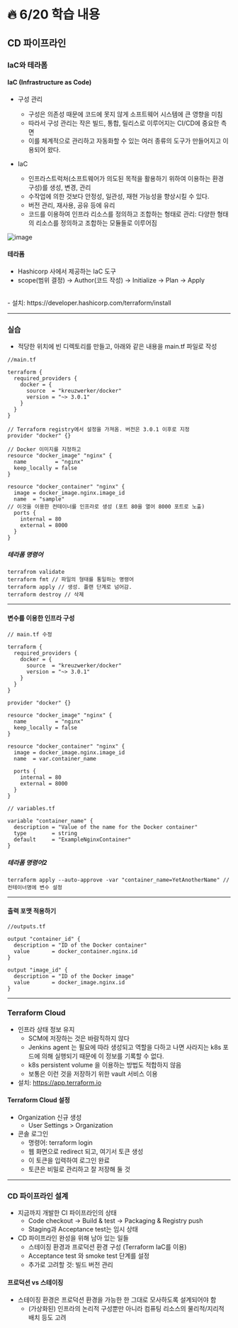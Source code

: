 # :fire: 6/20 학습 내용

## CD 파이프라인

### IaC와 테라폼

#### IaC (Infrastructure as Code)

- 구성 관리
  - 구성은 의존성 때문에 코드에 못지 않게 소프트웨어 시스템에 큰 영향을 미침
  - 따라서 구성 관리는 작은 빌드, 통합, 릴리스로 이루어지는 CI/CD에 중요한 측면
  - 이를 체계적으로 관리하고 자동화할 수 있는 여러 종류의 도구가 만들어지고 이용되어 왔다.
 
- IaC
  - 인프라스트럭처(소프트웨어가 의도된 목적을 활용하기 위하여 이용하는 환경 구성)를 생성, 변경, 관리
  - 수작업에 의한 것보다 안정성, 일관성, 재현 가능성을 향상시킬 수 있다.
  - 버전 관리, 재사용, 공유 등에 유리
  - 코드를 이용하여 인프라 리소스를 정의하고 조합하는 형태로 관리: 다양한 형태의 리소스를 정의하고 조합하는 모듈들로 이루어짐
 
![image](https://github.com/SSOFERRET/devcourse-review/assets/148465774/150e7a99-61ab-438a-83ee-6cd5419ebc90)


#### 테라폼

- Hashicorp 사에서 제공하는 IaC 도구
- scope(범위 결정) → Author(코드 작성) → Initialize → Plan → Apply
<br />
- 설치: https://developer.hashicorp.com/terraform/install

---

### 실습

- 적당한 위치에 빈 디렉토리를 만들고, 아래와 같은 내용을 main.tf 파일로 작성
```
//main.tf

terraform {
  required_providers {
    docker = {
      source  = "kreuzwerker/docker"
      version = "~> 3.0.1"
    }
  }
}

// Terraform registry에서 설정을 가져옴. 버전은 3.0.1 이후로 지정
provider "docker" {}

// Docker 이미지를 지정하고
resource "docker_image" "nginx" {
  name         = "nginx"
  keep_locally = false
}

resource "docker_container" "nginx" {
  image = docker_image.nginx.image_id
  name  = "sample"
// 이것을 이용한 컨테이너를 인프라로 생성 (포트 80을 열어 8000 포트로 노출)
  ports {
    internal = 80
    external = 8000
  }
}
```

##### 테라폼 명령어

```
terrafrom validate
terraform fmt // 파일의 형태를 통일하는 명령어
terraform apply // 생성. 플랜 단계로 넘어감.
terraform destroy // 삭제
```

---

#### 변수를 이용한 인프라 구성

```
// main.tf 수정

terraform {
  required_providers {
    docker = {
      source  = "kreuzwerker/docker"
      version = "~> 3.0.1"
    }
  }
}

provider "docker" {}

resource "docker_image" "nginx" {
  name         = "nginx"
  keep_locally = false
}

resource "docker_container" "nginx" {
  image = docker_image.nginx.image_id
  name  = var.container_name

  ports {
    internal = 80
    external = 8000
  }
}
```

```
// variables.tf

variable "container_name" {
  description = "Value of the name for the Docker container"
  type        = string
  default     = "ExampleNginxContainer"
}
```

##### 테라폼 명령어2

```
terraform apply --auto-approve -var "container_name=YetAnotherName" // 컨테이너명에 변수 설정
```

---

#### 출력 포맷 적용하기

```
//outputs.tf

output "container_id" {
  description = "ID of the Docker container"
  value       = docker_container.nginx.id
}

output "image_id" {
  description = "ID of the Docker image"
  value       = docker_image.nginx.id
}
```

---

### Terraform Cloud

- 인프라 상태 정보 유지
  - SCM에 저장하는 것은 바람직하지 않다
  - Jenkins agent 는 필요에 따라 생성되고 역할을 다하고 나면 사라지는 k8s 포드에 의해 실행되기 때문에 이 정보를 기록할 수 없다.
  - k8s persistent volume 을 이용하는 방법도 적합하지 않음
  - 보통은 이런 것을 저장하기 위한 vault 서비스 이용
- 설치: https://app.terraform.io

#### Terraform Cloud 설정

- Organization 신규 생성
  - User Settings > Organization
- 콘솔 로그인
  - 명령어: terraform login
  - 웹 화면으로 redirect 되고, 여기서 토큰 생성
  - 이 토큰을 입력하여 로그인 완료
  - 토큰은 비밀로 관리하고 잘 저장해 둘 것
 
---

### CD 파이프라인 설계

- 지금까지 개발한 CI 파이프라인의 상태
  - Code checkout → Build & test → Packaging & Registry push
  - Staging과 Acceptance test는 임시 상태
- CD 파이프라인 완성을 위해 남아 있는 일들
  - 스테이징 환경과 프로덕션 환경 구성 (Terraform IaC를 이용)
  - Acceptance test 와 smoke test 단계를 설정
  - 추가로 고려할 것: 빌드 버전 관리

#### 프로덕션 vs 스테이징

- 스테이징 환경은 프로덕션 환경을 가능한 한 그대로 모사하도록 설계되어야 함
  - (가상화된) 인프라의 논리적 구성뿐만 아니라 컴퓨팅 리소스의 물리적/지리적 배치 등도 고려
  

